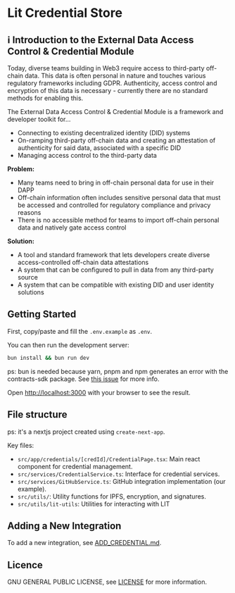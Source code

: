 # Lit Credential Store

## ℹ️ Introduction to the External Data Access Control & Credential Module

Today, diverse teams building in Web3 require access to third-party off-chain data. This data is often personal in nature and touches various regulatory frameworks including GDPR. Authenticity, access control and encryption of this data is necessary - currently there are no standard methods for enabling this.

The External Data Access Control & Credential Module is a framework and developer toolkit for…
- Connecting to existing decentralized identity (DID) systems
- On-ramping third-party off-chain data and creating an attestation of authenticity for said data, associated with a specific DID
- Managing access control to the third-party data

**Problem:**
- Many teams need to bring in off-chain personal data for use in their DAPP
- Off-chain information often includes sensitive personal data that must be accessed and controlled for regulatory compliance and privacy reasons
- There is no accessible method for teams to import off-chain personal data and natively gate access control

**Solution:**

- A tool and standard framework that lets developers create diverse access-controlled off-chain data attestations
- A system that can be configured to pull in data from any third-party source
- A system that can be compatible with existing DID and user identity solutions

## Getting Started

First, copy/paste and fill the `.env.example` as `.env`.

You can then run the development server:

```bash
bun install && bun run dev
```

ps: bun is needed because yarn, pnpm and npm generates an error with the contracts-sdk package.
See [this issue](https://github.com/LIT-Protocol/Issues-and-Reports/issues/31#issuecomment-2113405611) for more info.

Open [http://localhost:3000](http://localhost:3000) with your browser to see the result.

## File structure

ps: it's a nextjs project created using `create-next-app`.

Key files:

- `src/app/credentials/[credId]/CredentialPage.tsx`: Main react component for credential management.
- `src/services/CredentialService.ts`: Interface for credential services.
- `src/services/GitHubService.ts`: GitHub integration implementation (our example).
- `src/utils/`: Utility functions for IPFS, encryption, and signatures.
- `src/utils/lit-utils`: Utilities for interacting with LIT


## Adding a New Integration

To add a new integration, see [ADD_CREDENTIAL.md](./ADD_CREDENTIAL.md).

## Licence

GNU GENERAL PUBLIC LICENSE, see [LICENSE](./LICENSE) for more information.
